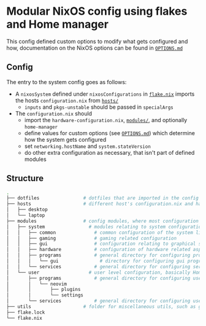 # Modular NixOS config using flakes and Home manager

This config defined custom options to modify what gets configured and how, documentation on the NixOS options can be found in [`OPTIONS.md`](/OPTIONS.md)

## Config

The entry to the system config goes as follows:
- A `nixosSystem` defined under `nixosConfigurations` in [`flake.nix`](/flake.nix) imports the hosts `configuration.nix` from [`hosts/`](hosts/)
  - `inputs` and `pkgs-unstable` should be passed in `specialArgs`
- The `configuration.nix` should
  - import the `hardware-configuration.nix`, [`modules/`](modules/), and optionally `home-manager`
  - define values for custom options (see [`OPTIONS.md`](/OPTIONS.md)) which determine how the system gets configured
  - set `networking.hostName` and `system.stateVersion`
  - do other extra configuration as necessary, that isn't part of defined modules


## Structure
```bash
.
├── dotfiles                # dotfiles that are imported in the config
├── hosts                   # different host's configuration.nix and hardware-configuration.nix
│   ├── desktop
│   └── laptop
├── modules                 # config modules, where most configuration is defined
│   ├── system                # modules relating to system configuration, non Home manager
│   │   ├── common              # common configuration of the system like timezones, nix settings, user
│   │   ├── gaming              # gaming related configuration
│   │   ├── gui                 # configuration relating to graphical sessions; window managers, display managers. etc
│   │   ├── hardware            # configuration of hardware related aspects
│   │   ├── programs            # general directory for configuring programs
│   │   │   └── gui               # directory for configuring gui programs
│   │   └── services            # general directory for configuring services
│   └── user                  # user level configuration, basically Home manager
│       ├── programs            # general directory for configuring user programs
│       │   └── neovim          
│       │       ├── plugins
│       │       └── settings
│       └── services            # general directory for configuring user services
├── utils                   # folder for miscellaneous utils, such as generating docs
├── flake.lock
└── flake.nix  
```

